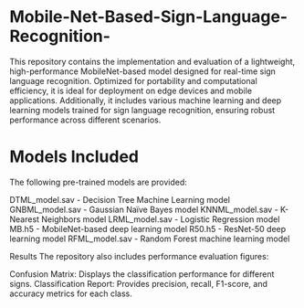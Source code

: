 # Mobile-Net-Based-Sign-Language-Recognition-
This repository contains the implementation and evaluation of a lightweight, high-performance MobileNet-based model designed for real-time sign language recognition. Optimized for portability and computational efficiency, it is ideal for deployment on edge devices and mobile applications. Additionally, it includes various machine learning and deep learning models trained for sign language recognition, ensuring robust performance across different scenarios.

# Models Included
The following pre-trained models are provided:

DTML_model.sav - Decision Tree Machine Learning model
GNBML_model.sav - Gaussian Naïve Bayes model
KNNML_model.sav - K-Nearest Neighbors model
LRML_model.sav - Logistic Regression model
MB.h5 - MobileNet-based deep learning model
R50.h5 - ResNet-50 deep learning model
RFML_model.sav - Random Forest machine learning model

Results
The repository also includes performance evaluation figures:

Confusion Matrix: Displays the classification performance for different signs.
Classification Report: Provides precision, recall, F1-score, and accuracy metrics for each class.
